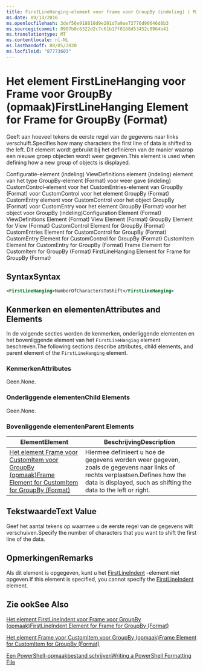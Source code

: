 ```yaml
---
title: FirstLineHanging-element voor frame voor GroupBy (indeling) | Microsoft Docs
ms.date: 09/13/2016
ms.openlocfilehash: 3def56e918810d9e201d7a9ae73776d90646d8b3
ms.sourcegitcommit: 0907b8c6322d2c7c61b17f8168d53452c8964b41
ms.translationtype: MT
ms.contentlocale: nl-NL
ms.lasthandoff: 08/05/2020
ms.locfileid: "87773603"
---
```

# <a name="firstlinehanging-element-for-frame-for-groupby-format"></a><span data-ttu-id="236c3-102">Het element FirstLineHanging voor Frame voor GroupBy (opmaak)</span><span class="sxs-lookup"><span data-stu-id="236c3-102">FirstLineHanging Element for Frame for GroupBy (Format)</span></span>

<span data-ttu-id="236c3-103">Geeft aan hoeveel tekens de eerste regel van de gegevens naar links verschuift.</span><span class="sxs-lookup"><span data-stu-id="236c3-103">Specifies how many characters the first line of data is shifted to the left.</span></span> <span data-ttu-id="236c3-104">Dit element wordt gebruikt bij het definiëren van de manier waarop een nieuwe groep objecten wordt weer gegeven.</span><span class="sxs-lookup"><span data-stu-id="236c3-104">This element is used when defining how a new group of objects is displayed.</span></span>

<span data-ttu-id="236c3-105">Configuratie-element (indeling) ViewDefinitions element (indeling) element van het type GroupBy-element (Format) voor weer gave (indeling) CustomControl-element voor het CustomEntries-element van GroupBy (Format) voor CustomControl voor het element GroupBy (Format) CustomEntry element voor CustomControl voor het object GroupBy (Format) voor CustomEntry voor het element GroupBy (Format) voor het object voor GroupBy (indeling)</span><span class="sxs-lookup"><span data-stu-id="236c3-105">Configuration Element (Format) ViewDefinitions Element (Format) View Element (Format) GroupBy Element for View (Format) CustomControl Element for GroupBy (Format) CustomEntries Element for CustomControl for GroupBy (Format) CustomEntry Element for CustomControl for GroupBy (Format) CustomItem Element for CustomEntry for GroupBy (Format) Frame Element for CustomItem for GroupBy (Format) FirstLineHanging Element for Frame for GroupBy (Format)</span></span>

## <a name="syntax"></a><span data-ttu-id="236c3-106">Syntax</span><span class="sxs-lookup"><span data-stu-id="236c3-106">Syntax</span></span>

```xml
<FirstLineHanging>NumberOfCharactersToShift</FirstLineHanging>
```

## <a name="attributes-and-elements"></a><span data-ttu-id="236c3-107">Kenmerken en elementen</span><span class="sxs-lookup"><span data-stu-id="236c3-107">Attributes and Elements</span></span>

<span data-ttu-id="236c3-108">In de volgende secties worden de kenmerken, onderliggende elementen en het bovenliggende element van het `FirstLineHanging` element beschreven.</span><span class="sxs-lookup"><span data-stu-id="236c3-108">The following sections describe attributes, child elements, and parent element of the `FirstLineHanging` element.</span></span>

### <a name="attributes"></a><span data-ttu-id="236c3-109">Kenmerken</span><span class="sxs-lookup"><span data-stu-id="236c3-109">Attributes</span></span>

<span data-ttu-id="236c3-110">Geen.</span><span class="sxs-lookup"><span data-stu-id="236c3-110">None.</span></span>

### <a name="child-elements"></a><span data-ttu-id="236c3-111">Onderliggende elementen</span><span class="sxs-lookup"><span data-stu-id="236c3-111">Child Elements</span></span>

<span data-ttu-id="236c3-112">Geen.</span><span class="sxs-lookup"><span data-stu-id="236c3-112">None.</span></span>

### <a name="parent-elements"></a><span data-ttu-id="236c3-113">Bovenliggende elementen</span><span class="sxs-lookup"><span data-stu-id="236c3-113">Parent Elements</span></span>

|<span data-ttu-id="236c3-114">Element</span><span class="sxs-lookup"><span data-stu-id="236c3-114">Element</span></span>|<span data-ttu-id="236c3-115">Beschrijving</span><span class="sxs-lookup"><span data-stu-id="236c3-115">Description</span></span>|
|-------------|-----------------|
|[<span data-ttu-id="236c3-116">Het element Frame voor CustomItem voor GroupBy (opmaak)</span><span class="sxs-lookup"><span data-stu-id="236c3-116">Frame Element for CustomItem for GroupBy (Format)</span></span>](./frame-element-for-customitem-for-groupby-format.md)|<span data-ttu-id="236c3-117">Hiermee definieert u hoe de gegevens worden weer gegeven, zoals de gegevens naar links of rechts verplaatsen.</span><span class="sxs-lookup"><span data-stu-id="236c3-117">Defines how the data is displayed, such as shifting the data to the left or right.</span></span>|

## <a name="text-value"></a><span data-ttu-id="236c3-118">Tekstwaarde</span><span class="sxs-lookup"><span data-stu-id="236c3-118">Text Value</span></span>

<span data-ttu-id="236c3-119">Geef het aantal tekens op waarmee u de eerste regel van de gegevens wilt verschuiven.</span><span class="sxs-lookup"><span data-stu-id="236c3-119">Specify the number of characters that you want to shift the first line of the data.</span></span>

## <a name="remarks"></a><span data-ttu-id="236c3-120">Opmerkingen</span><span class="sxs-lookup"><span data-stu-id="236c3-120">Remarks</span></span>

<span data-ttu-id="236c3-121">Als dit element is opgegeven, kunt u het [FirstLineIndent](./firstlineindent-element-for-frame-for-groupby-format.md) -element niet opgeven.</span><span class="sxs-lookup"><span data-stu-id="236c3-121">If this element is specified, you cannot specify the [FirstLineIndent](./firstlineindent-element-for-frame-for-groupby-format.md) element.</span></span>

## <a name="see-also"></a><span data-ttu-id="236c3-122">Zie ook</span><span class="sxs-lookup"><span data-stu-id="236c3-122">See Also</span></span>

[<span data-ttu-id="236c3-123">Het element FirstLineIndent voor Frame voor GroupBy (opmaak)</span><span class="sxs-lookup"><span data-stu-id="236c3-123">FirstLineIndent Element for Frame for GroupBy (Format)</span></span>](./firstlineindent-element-for-frame-for-groupby-format.md)

[<span data-ttu-id="236c3-124">Het element Frame voor CustomItem voor GroupBy (opmaak)</span><span class="sxs-lookup"><span data-stu-id="236c3-124">Frame Element for CustomItem for GroupBy (Format)</span></span>](./frame-element-for-customitem-for-groupby-format.md)

[<span data-ttu-id="236c3-125">Een PowerShell-opmaakbestand schrijven</span><span class="sxs-lookup"><span data-stu-id="236c3-125">Writing a PowerShell Formatting File</span></span>](./writing-a-powershell-formatting-file.md)
